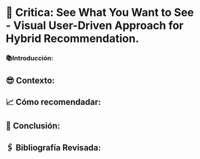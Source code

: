 # 📖 Critica: See What You Want to See - Visual User-Driven Approach for Hybrid Recommendation.
 
### 📚Introducción:

## 😎 Contexto:

## 📈 Cómo recomendadar:

## 📕 Conclusión:

## 🖇 Bibliografía Revisada: